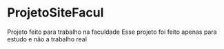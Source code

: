 # ProjetoSiteFacul
Projeto feito para trabalho na faculdade
Esse projeto foi feito apenas para estudo e não a trabalho real
